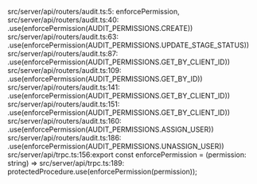 src/server/api/routers/audit.ts:5:  enforcePermission,
src/server/api/routers/audit.ts:40:    .use(enforcePermission(AUDIT_PERMISSIONS.CREATE))
src/server/api/routers/audit.ts:63:    .use(enforcePermission(AUDIT_PERMISSIONS.UPDATE_STAGE_STATUS))
src/server/api/routers/audit.ts:87:    .use(enforcePermission(AUDIT_PERMISSIONS.GET_BY_CLIENT_ID))
src/server/api/routers/audit.ts:109:    .use(enforcePermission(AUDIT_PERMISSIONS.GET_BY_ID))
src/server/api/routers/audit.ts:141:    .use(enforcePermission(AUDIT_PERMISSIONS.GET_BY_CLIENT_ID))
src/server/api/routers/audit.ts:151:    .use(enforcePermission(AUDIT_PERMISSIONS.GET_BY_CLIENT_ID))
src/server/api/routers/audit.ts:160:    .use(enforcePermission(AUDIT_PERMISSIONS.ASSIGN_USER))
src/server/api/routers/audit.ts:186:    .use(enforcePermission(AUDIT_PERMISSIONS.UNASSIGN_USER))
src/server/api/trpc.ts:156:export const enforcePermission = (permission: string) =>
src/server/api/trpc.ts:189:  protectedProcedure.use(enforcePermission(permission));
